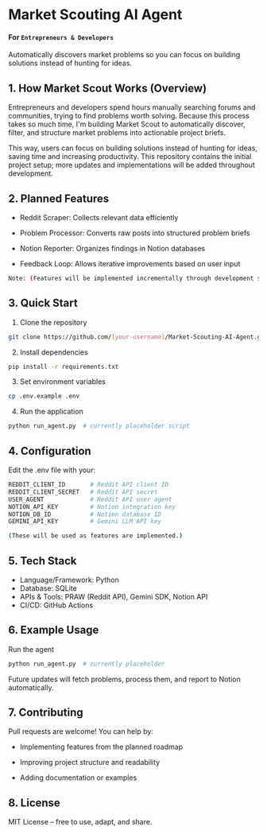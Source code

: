 # Market Scouting AI Agent
#### For `Entrepreneurs & Developers` </br>
Automatically discovers market problems so you can focus on building solutions instead of hunting for ideas.


## 1. How Market Scout Works (Overview)

Entrepreneurs and developers spend hours manually searching forums and communities, trying to find problems worth solving.
Because this process takes so much time, I'm building Market Scout to automatically discover, filter, and structure market problems into actionable project briefs.

This way, users can focus on building solutions instead of hunting for ideas, saving time and increasing productivity.
This repository contains the initial project setup; more updates and implementations will be added throughout development.

## 2. Planned Features

- Reddit Scraper: Collects relevant data efficiently

- Problem Processor: Converts raw posts into structured problem briefs

- Notion Reporter: Organizes findings in Notion databases

- Feedback Loop: Allows iterative improvements based on user input
```bash
Note: (Features will be implemented incrementally through development sprints.)
```

## 3. Quick Start

1. Clone the repository
```bash
git clone https://github.com/[your-username]/Market-Scouting-AI-Agent.git
```

2. Install dependencies
```bash
pip install -r requirements.txt
```

3. Set environment variables
```bash
cp .env.example .env
```

4. Run the application
```bash
python run_agent.py  # currently placeholder script
```

## 4. Configuration

Edit the .env file with your:
```bash
REDDIT_CLIENT_ID       # Reddit API client ID
REDDIT_CLIENT_SECRET   # Reddit API secret
USER_AGENT             # Reddit API user agent
NOTION_API_KEY         # Notion integration key
NOTION_DB_ID           # Notion database ID
GEMINI_API_KEY         # Gemini LLM API key

(These will be used as features are implemented.)
```

## 5. Tech Stack

- Language/Framework: Python
- Database: SQLite
- APIs & Tools: PRAW (Reddit API), Gemini SDK, Notion API
- CI/CD: GitHub Actions

## 6. Example Usage
Run the agent
```bash
python run_agent.py  # currently placeholder
```

Future updates will fetch problems, process them, and report to Notion automatically.

## 7. Contributing

Pull requests are welcome! You can help by:

- Implementing features from the planned roadmap

- Improving project structure and readability

- Adding documentation or examples

## 8. License

MIT License – free to use, adapt, and share.
